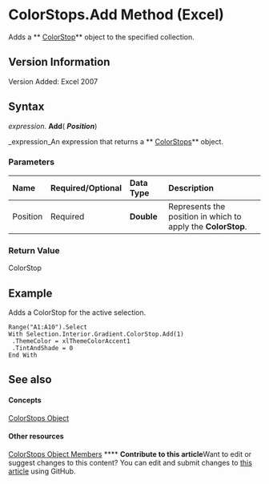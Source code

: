 
# ColorStops.Add Method (Excel)

Adds a  ** [ColorStop](43c4d024-8213-5f93-dfa9-229f37e09d9a.md)** object to the specified collection.


## Version Information

Version Added: Excel 2007 


## Syntax

 _expression_. **Add**( **_Position_**)

 _expression_An expression that returns a  ** [ColorStops](e138347b-f03c-2f50-bf61-f7f2182c9681.md)** object.


### Parameters



|**Name**|**Required/Optional**|**Data Type**|**Description**|
|:-----|:-----|:-----|:-----|
|Position|Required| **Double**|Represents the position in which to apply the  **ColorStop**.|

### Return Value

ColorStop


## Example

Adds a ColorStop for the active selection.


```
Range("A1:A10").Select 
With Selection.Interior.Gradient.ColorStop.Add(1) 
 .ThemeColor = xlThemeColorAccent1 
 .TintAndShade = 0 
End With
```


## See also


#### Concepts


 [ColorStops Object](e138347b-f03c-2f50-bf61-f7f2182c9681.md)
#### Other resources


 [ColorStops Object Members](864479e0-3690-70b8-a062-1b48825e00b8.md)
****   **Contribute to this article**Want to edit or suggest changes to this content? You can edit and submit changes to  [this article](https://github.com/jhershey00/VBA_Excel_Test/OpenXMLCon/articles/121c48bf-0b68-89c9-6a03-f7a403b52fee.md) using GitHub.

